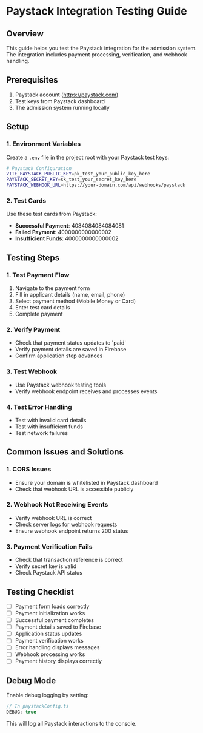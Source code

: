 # Paystack Integration Testing Guide

## Overview
This guide helps you test the Paystack integration for the admission system. The integration includes payment processing, verification, and webhook handling.

## Prerequisites
1. Paystack account (https://paystack.com)
2. Test keys from Paystack dashboard
3. The admission system running locally

## Setup

### 1. Environment Variables
Create a `.env` file in the project root with your Paystack test keys:

```bash
# Paystack Configuration
VITE_PAYSTACK_PUBLIC_KEY=pk_test_your_public_key_here
PAYSTACK_SECRET_KEY=sk_test_your_secret_key_here
PAYSTACK_WEBHOOK_URL=https://your-domain.com/api/webhooks/paystack
```

### 2. Test Cards
Use these test cards from Paystack:
- **Successful Payment**: 4084084084084081
- **Failed Payment**: 4000000000000002
- **Insufficient Funds**: 4000000000000002

## Testing Steps

### 1. Test Payment Flow
1. Navigate to the payment form
2. Fill in applicant details (name, email, phone)
3. Select payment method (Mobile Money or Card)
4. Enter test card details
5. Complete payment

### 2. Verify Payment
- Check that payment status updates to 'paid'
- Verify payment details are saved in Firebase
- Confirm application step advances

### 3. Test Webhook
- Use Paystack webhook testing tools
- Verify webhook endpoint receives and processes events

### 4. Test Error Handling
- Test with invalid card details
- Test with insufficient funds
- Test network failures

## Common Issues and Solutions

### 1. CORS Issues
- Ensure your domain is whitelisted in Paystack dashboard
- Check that webhook URL is accessible publicly

### 2. Webhook Not Receiving Events
- Verify webhook URL is correct
- Check server logs for webhook requests
- Ensure webhook endpoint returns 200 status

### 3. Payment Verification Fails
- Check that transaction reference is correct
- Verify secret key is valid
- Check Paystack API status

## Testing Checklist

- [ ] Payment form loads correctly
- [ ] Payment initialization works
- [ ] Successful payment completes
- [ ] Payment details saved to Firebase
- [ ] Application status updates
- [ ] Payment verification works
- [ ] Error handling displays messages
- [ ] Webhook processing works
- [ ] Payment history displays correctly

## Debug Mode
Enable debug logging by setting:
```javascript
// In paystackConfig.ts
DEBUG: true
```

This will log all Paystack interactions to the console.